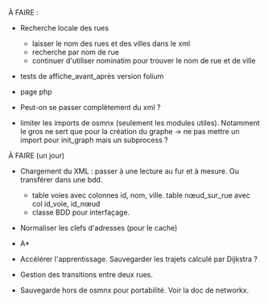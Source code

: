 
À FAIRE :


- Recherche locale des rues
	- laisser le nom des rues et des villes dans le xml
	- recherche par nom de rue
	- continuer d'utiliser nominatim pour trouver le nom de rue et de ville

- tests de affiche_avant_après version folium

- page php

- Peut-on se passer complètement du xml ?

- limiter les imports de osmnx (seulement les modules utiles). Notamment le gros ne sert que pour la création du graphe -> ne pas mettre un import pour init_graph mais un subprocess ?

À FAIRE (un jour)

- Chargement du XML : passer à une lecture au fur et à mesure. Ou transférer dans une bdd.
  - table voies avec colonnes id, nom, ville. table nœud_sur_rue avec col id_voie, id_nœud
  - classe BDD pour interfaçage.

- Normaliser les clefs d'adresses (pour le cache)

- A*

- Accélérer l'apprentissage. Sauvegarder les trajets calculé par Dijkstra ?

- Gestion des transitions entre deux rues.

- Sauvegarde hors de osmnx pour portabilité. Voir la doc de networkx.


